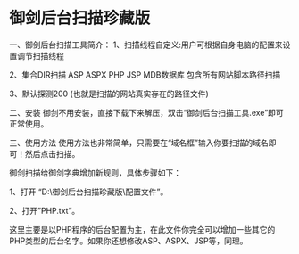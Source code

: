 # 御剑后台扫描珍藏版
一、御剑后台扫描工具简介：
1、扫描线程自定义:用户可根据自身电脑的配置来设置调节扫描线程

2、集合DIR扫描 ASP ASPX PHP JSP MDB数据库 包含所有网站脚本路径扫描

3、默认探测200 (也就是扫描的网站真实存在的路径文件)

二、安装
御剑不用安装，直接下载下来解压，双击“御剑后台扫描工具.exe”即可正常使用。

三、使用方法
使用方法也非常简单，只需要在“域名框”输入你要扫描的域名即可！然后点击扫描。

御剑扫描给御剑字典增加新规则，具体步骤如下：

1、打开 “D:\御剑后台扫描珍藏版\配置文件”。

2、打开”PHP.txt”。

这里主要是以PHP程序的后台配置为主，在此文件你完全可以增加一些其它的PHP类型的后台名字。如果你还想修改ASP、ASPX、JSP等，同理。


